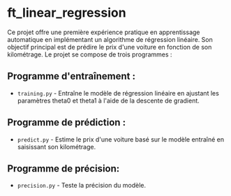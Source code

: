 # ft_linear_regression

Ce projet offre une première expérience pratique en apprentissage automatique en implémentant un algorithme de régression linéaire. Son objectif principal est de prédire le prix d'une voiture en fonction de son kilométrage. Le projet se compose de trois programmes :

## Programme d'entraînement :
* `training.py` - Entraîne le modèle de régression linéaire en ajustant les paramètres theta0 et theta1 à l'aide de la descente de gradient.

## Programme de prédiction :
* `predict.py` - Estime le prix d'une voiture basé sur le modèle entraîné en saisissant son kilométrage.

## Programme de précision:
* `precision.py` - Teste la précision du modèle.
